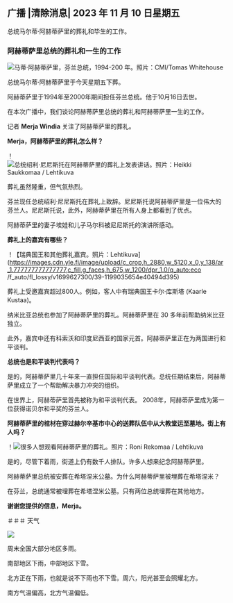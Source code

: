 ## 广播 \|清除消息\| 2023 年 11 月 10 日星期五

总统马尔蒂·阿赫蒂萨里的葬礼和毕生的工作。

### 阿赫蒂萨里总统的葬礼和一生的工作

![马蒂·阿赫蒂萨里，芬兰总统，1994-200 年。照片：CMI/Tomas Whitehouse](https://images.cdn.yle.fi/image/upload/c_crop,h_1080,w_1919,x_0,y_0/ar_1.7777777777777777,c_fill,g_faces,h_675,w_1200/dpr_1.0/q_auto:eco/f_auto/fl_lossy/v1699528852/39-1197047654a2d3334539)

总统马尔蒂·阿赫蒂萨里于今天星期五下葬。

阿赫蒂萨里于1994年至2000年期间担任芬兰总统。他于10月16日去世。

在本次广播中，我们谈论阿赫蒂萨里总统的葬礼和阿赫蒂萨里一生的工作。

记者 **Merja Windia** 关注了阿赫蒂萨里的葬礼。

**Merja，阿赫蒂萨里的葬礼怎么样？**

！![总统绍利·尼尼斯托在阿赫蒂萨里的葬礼上发表讲话。照片：Heikki Saukkomaa / Lehtikuva](https://images.cdn.yle.fi/image/upload/c_crop,h_2880,w_5120,x_0,y_259/ar_1.7777777777777777,c_fill,g_faces,h_675,w_1200/dpr_1.0/q_auto:eco/f_auto/fl_lossy/v1699619473/39-1198810654e20fbae885)

葬礼虽然隆重，但气氛热烈。

芬兰现任总统绍利·尼尼斯托在葬礼上致辞。尼尼斯托说阿赫蒂萨里是一位伟大的芬兰人。尼尼斯托说，此外，阿赫蒂萨里在所有人身上都看到了优点。

阿赫蒂萨里的妻子埃娃和儿子马尔科被尼尼斯托的演讲所感动。

**葬礼上的嘉宾有哪些？**

！【瑞典国王和其他葬礼嘉宾。照片：Lehtikuva](https://images.cdn.yle.fi/image/upload/c_crop,h_2880,w_5120,x_0,y_138/ar_1.777777777777777,c_fill,g_faces,h_675,w_1200/dpr_1.0/q_auto:eco /f_auto/fl_lossy/v1699627300/39-1199035654e40494d395)

葬礼上受邀嘉宾超过800人。例如，客人中有瑞典国王卡尔·库斯塔 (Kaarle Kustaa)。

纳米比亚总统也参加了阿赫蒂萨里的葬礼。阿赫蒂萨里在 30 多年前帮助纳米比亚独立。

此外，嘉宾中还有科索沃和印度尼西亚的国家元首。阿赫蒂萨里正在为两国进行和平谈判。

**总统也是和平谈判代表吗？**

是的，阿赫蒂萨里几十年来一直担任国际和平谈判代表。总统任期结束后，阿赫蒂萨里成立了一个帮助解决暴力冲突的组织。

在世界上，阿赫蒂萨里首先被称为和平谈判代表。 2008年，阿赫蒂萨里成为第一位获得诺贝尔和平奖的芬兰人。

**阿赫蒂萨里的棺材在穿过赫尔辛基市中心的送葬队伍中从大教堂运至墓地。街上有人吗？**

！![很多人想观看阿赫蒂萨里的葬礼。照片：Roni Rekomaa / Lehtikuva](https://images.cdn.yle.fi/image/upload/c_crop,h_2880,w_5120,x_0,y_11/ar_1.7777777777777777,c_fill,g_faces,h_675,w_1200/dpr_1.0/q_auto:eco/f_auto/fl_lossy/v1699619608/39-1198819654e22ed1c931)

是的，尽管下着雨，街道上仍有数千人排队。许多人想来纪念阿赫蒂萨里。

阿赫蒂萨里总统被安葬在希塔涅米公墓。为什么阿赫蒂萨里被埋葬在希塔涅米？

在芬兰，总统通常被埋葬在希塔涅米公墓。只有两位总统埋葬在其他地方。

**谢谢您提供的信息，Merja。**

＃＃＃ 天气

![](https://images.cdn.yle.fi/image/upload/c_crop,h_1080,w_1919,x_0,y_0/ar_1.7777777777777777,c_fill,g_faces,h_675,w_1200/dpr_1.0/q_auto:eco/f_auto/fl_lossy/v1699633281/39-1199138654e58651ee77)

周末全国大部分地区多雨。

南部地区下雨，中部地区下雪。

北方正在下雨，也就是说不下雨也不下雪。周六，阳光甚至会照耀北方。

南方气温偏高，北方气温偏低。